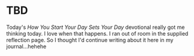 # TBD

Today's *How You Start Your Day Sets Your Day* devotional really got me thinking today. I love when that happens. I ran out of room in the supplied reflection page. So I thought I'd continue writing about it here in my journal...hehehe


